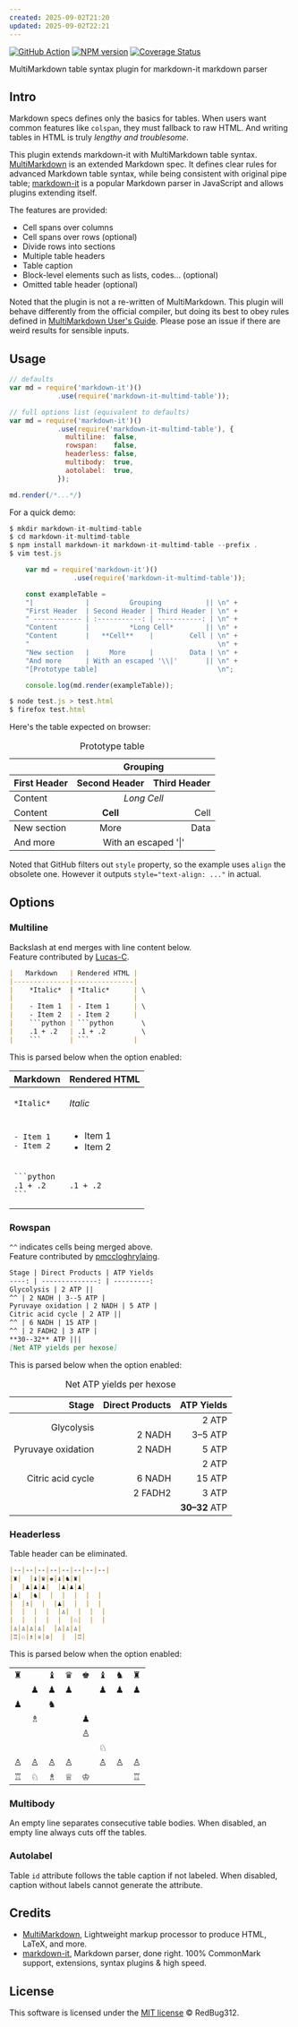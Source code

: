 ```yaml
---
created: 2025-09-02T21:20
updated: 2025-09-02T22:21
---
```

[![GitHub Action](https://github.com/redbug312/markdown-it-multimd-table/workflows/Node.js/badge.svg)](https://github.com/redbug312/markdown-it-multimd-table/actions)
[![NPM version](https://img.shields.io/npm/v/markdown-it-multimd-table.svg?style=flat)](https://www.npmjs.org/package/markdown-it-multimd-table)
[![Coverage Status](https://coveralls.io/repos/redbug312/markdown-it-multimd-table/badge.svg?branch=master&service=github)](https://coveralls.io/github/redbug312/markdown-it-multimd-table?branch=master)

MultiMarkdown table syntax plugin for markdown-it markdown parser

## Intro

Markdown specs defines only the basics for tables. When users want common
features like `colspan`, they must fallback to raw HTML. And writing tables in
HTML is truly *lengthy and troublesome*.

This plugin extends markdown-it with MultiMarkdown table syntax.
[MultiMarkdown][mmd6] is an extended Markdown spec. It defines clear rules for
advanced Markdown table syntax, while being consistent with original pipe
table; [markdown-it][mdit] is a popular Markdown parser in JavaScript and
allows plugins extending itself.

[mmd6]: https://fletcher.github.io/MultiMarkdown-6/
[mdit]: https://markdown-it.github.io/

The features are provided:
- Cell spans over columns
- Cell spans over rows (optional)
- Divide rows into sections
- Multiple table headers
- Table caption
- Block-level elements such as lists, codes... (optional)
- Omitted table header (optional)

Noted that the plugin is not a re-written of MultiMarkdown. This plugin will
behave differently from the official compiler, but doing its best to obey rules
defined in [MultiMarkdown User's Guide][mmd6-table]. Please pose an issue if
there are weird results for sensible inputs.

[mmd6-table]: https://fletcher.github.io/MultiMarkdown-6/syntax/tables.html

## Usage

```javascript
// defaults
var md = require('markdown-it')()
            .use(require('markdown-it-multimd-table'));

// full options list (equivalent to defaults)
var md = require('markdown-it')()
            .use(require('markdown-it-multimd-table'), {
              multiline:  false,
              rowspan:    false,
              headerless: false,
              multibody:  true,
              aotolabel:  true,
            });

md.render(/*...*/)
```

For a quick demo:
```javascript
$ mkdir markdown-it-multimd-table
$ cd markdown-it-multimd-table
$ npm install markdown-it markdown-it-multimd-table --prefix .
$ vim test.js

    var md = require('markdown-it')()
                .use(require('markdown-it-multimd-table'));

    const exampleTable =
    "|             |          Grouping           || \n" +
    "First Header  | Second Header | Third Header | \n" +
    " ------------ | :-----------: | -----------: | \n" +
    "Content       |          *Long Cell*        || \n" +
    "Content       |   **Cell**    |         Cell | \n" +
    "                                               \n" +
    "New section   |     More      |         Data | \n" +
    "And more      | With an escaped '\\|'       || \n" +
    "[Prototype table]                              \n";

    console.log(md.render(exampleTable));

$ node test.js > test.html
$ firefox test.html
```

Here's the table expected on browser:

<table>
<thead>
<tr>
<th></th>
<th align="center" colspan="2">Grouping</th>
</tr>
<tr>
<th>First Header</th>
<th align="center">Second Header</th>
<th align="right">Third Header</th>
</tr>
</thead>
<tbody>
<tr>
<td>Content</td>
<td align="center" colspan="2"><em>Long Cell</em></td>
</tr>
<tr>
<td>Content</td>
<td align="center"><strong>Cell</strong></td>
<td align="right">Cell</td>
</tr>
</tbody>
<tbody>
<tr>
<td>New section</td>
<td align="center">More</td>
<td align="right">Data</td>
</tr>
<tr>
<td>And more</td>
<td align="center" colspan="2">With an escaped '|'</td>
</tr>
</tbody>
<caption id="prototypetable">Prototype table</caption>
</table>

Noted that GitHub filters out `style` property, so the example uses `align` the
obsolete one. However it outputs `style="text-align: ..."` in actual.

## Options

### Multiline

Backslash at end merges with line content below.<br>
Feature contributed by [Lucas-C](https://github.com/Lucas-C).

```markdown
|   Markdown   | Rendered HTML |
|--------------|---------------|
|    *Italic*  | *Italic*      | \
|              |               |
|    - Item 1  | - Item 1      | \
|    - Item 2  | - Item 2      |
|    ```python | ```python       \
|    .1 + .2   | .1 + .2         \
|    ```       | ```           |
```

This is parsed below when the option enabled:

<table>
<thead>
<tr>
<th>Markdown</th>
<th>Rendered HTML</th>
</tr>
</thead>
<tbody>
<tr>
<td>
<pre><code>*Italic*
</code></pre>
</td>
<td>
<p><em>Italic</em></p>
</td>
</tr>
<tr>
<td>
<pre><code>- Item 1
- Item 2</code></pre>
</td>
<td>
<ul>
<li>Item 1</li>
<li>Item 2</li>
</ul>
</td>
</tr>
<tr>
<td>
<pre><code>```python
.1 + .2
```</code></pre>
</td>
<td>
<pre><code class="language-python">.1 + .2
</code></pre>
</td>
</tr>
</tbody>
</table>

### Rowspan

`^^` indicates cells being merged above.<br>
Feature contributed by [pmccloghrylaing](https://github.com/pmccloghrylaing).

```markdown
Stage | Direct Products | ATP Yields
----: | --------------: | ---------:
Glycolysis | 2 ATP ||
^^ | 2 NADH | 3--5 ATP |
Pyruvaye oxidation | 2 NADH | 5 ATP |
Citric acid cycle | 2 ATP ||
^^ | 6 NADH | 15 ATP |
^^ | 2 FADH2 | 3 ATP |
**30--32** ATP |||
[Net ATP yields per hexose]
```

This is parsed below when the option enabled:

<table>
<caption id="netatpyieldsperhexose">Net ATP yields per hexose</caption>
<thead>
<tr>
<th align="right">Stage</th>
<th align="right">Direct Products</th>
<th align="right">ATP Yields</th>
</tr>
</thead>
<tbody>
<tr>
<td align="right" rowspan="2">Glycolysis</td>
<td align="right" colspan="2">2 ATP</td>
</tr>
<tr>
<td align="right">2 NADH</td>
<td align="right">3–5 ATP</td>
</tr>
<tr>
<td align="right">Pyruvaye oxidation</td>
<td align="right">2 NADH</td>
<td align="right">5 ATP</td>
</tr>
<tr>
<td align="right" rowspan="3">Citric acid cycle</td>
<td align="right" colspan="2">2 ATP</td>
</tr>
<tr>
<td align="right">6 NADH</td>
<td align="right">15 ATP</td>
</tr>
<tr>
<td align="right">2 FADH2</td>
<td align="right">3 ATP</td>
</tr>
<tr>
<td align="right" colspan="3"><strong>30–32</strong> ATP</td>
</tr>
</tbody>
</table>

### Headerless

Table header can be eliminated.

```markdown
|--|--|--|--|--|--|--|--|
|♜|  |♝|♛|♚|♝|♞|♜|
|  |♟|♟|♟|  |♟|♟|♟|
|♟|  |♞|  |  |  |  |  |
|  |♗|  |  |♟|  |  |  |
|  |  |  |  |♙|  |  |  |
|  |  |  |  |  |♘|  |  |
|♙|♙|♙|♙|  |♙|♙|♙|
|♖|♘|♗|♕|♔|  |  |♖|
```

This is parsed below when the option enabled:

<table>
<tbody>
<tr>
<td>♜</td>
<td></td>
<td>♝</td>
<td>♛</td>
<td>♚</td>
<td>♝</td>
<td>♞</td>
<td>♜</td>
</tr>
<tr>
<td></td>
<td>♟</td>
<td>♟</td>
<td>♟</td>
<td></td>
<td>♟</td>
<td>♟</td>
<td>♟</td>
</tr>
<tr>
<td>♟</td>
<td></td>
<td>♞</td>
<td></td>
<td></td>
<td></td>
<td></td>
<td></td>
</tr>
<tr>
<td></td>
<td>♗</td>
<td></td>
<td></td>
<td>♟</td>
<td></td>
<td></td>
<td></td>
</tr>
<tr>
<td></td>
<td></td>
<td></td>
<td></td>
<td>♙</td>
<td></td>
<td></td>
<td></td>
</tr>
<tr>
<td></td>
<td></td>
<td></td>
<td></td>
<td></td>
<td>♘</td>
<td></td>
<td></td>
</tr>
<tr>
<td>♙</td>
<td>♙</td>
<td>♙</td>
<td>♙</td>
<td></td>
<td>♙</td>
<td>♙</td>
<td>♙</td>
</tr>
<tr>
<td>♖</td>
<td>♘</td>
<td>♗</td>
<td>♕</td>
<td>♔</td>
<td></td>
<td></td>
<td>♖</td>
</tr>
</tbody>
</table>

### Multibody

An empty line separates consecutive table bodies. When disabled, an empty line
always cuts off the tables.

### Autolabel

Table `id` attribute follows the table caption if not labeled. When disabled,
caption without labels cannot generate the attribute.

## Credits

* [MultiMarkdown][mmd6], Lightweight
  markup processor to produce HTML, LaTeX, and more.
* [markdown-it][mdit], Markdown parser, done right.
  100% CommonMark support, extensions, syntax plugins &amp; high speed.

## License

This software is licensed under the [MIT license][license] &copy; RedBug312.

[license]: https://opensource.org/licenses/mit-license.php
